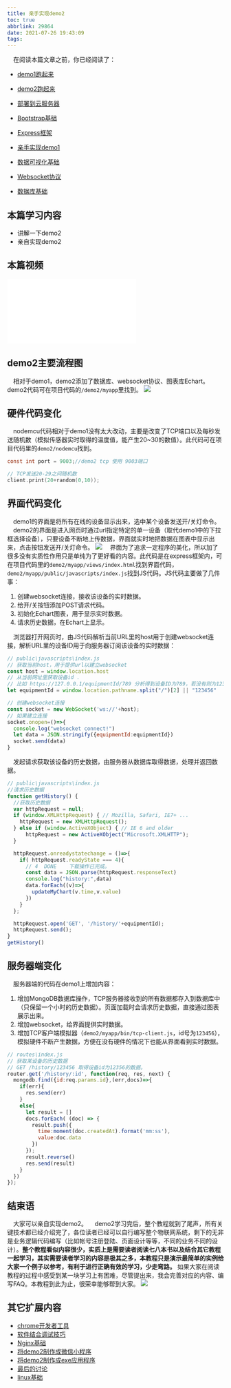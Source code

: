 ```yaml
---
title: 亲手实现demo2
toc: true
abbrlink: 29864
date: 2021-07-26 19:43:09
tags:
---
```


&emsp;在阅读本篇文章之前，你已经阅读了：
- [demo1跑起来](/posts/64786/)
- [demo2跑起来](/posts/64594/)
- [部署到云服务器](/posts/31687/)  
- [Bootstrap基础](/posts/27238)
- [Express框架](/posts/22339)
- [亲手实现demo1](/posts/24742)


- [数据可视化基础](/posts/18173)
- [Websocket协议](/posts/21192)
- [数据库基础](/posts/41347)

## 本篇学习内容
- 讲解一下demo2
- 亲自实现demo2

## 本篇视频
<iframe src="//player.bilibili.com/player.html?aid=462062924&bvid=BV16L411n7Pi&cid=379908862&page=18" scrolling="no" border="0" frameborder="no" framespacing="0" allowfullscreen="true" class="bilibili-video"> </iframe>

## demo2主要流程图

&emsp;相对于demo1，demo2添加了数据库、websocket协议、图表库Echart。demo2代码可在项目代码的`/demo2/myapp`里找到。
![](/blog_images/demo2.webp)

## 硬件代码变化
&emsp;nodemcu代码相对于demo1没有太大改动，主要是改变了TCP端口以及每秒发送随机数（模拟传感器实时取得的温度值，能产生20~30的数值）。此代码可在项目代码里的`demo2/nodemcu`找到。
```c
const int port = 9003;//demo2 tcp 使用 9003端口

// TCP发送20-29之间随机数
client.print(20+random(0,10));
```

## 界面代码变化
&emsp;demo1的界面是将所有在线的设备显示出来，选中某个设备发送开/关灯命令。
&emsp;demo2的界面是进入网页时通过url指定特定的单一设备（取代demo1中的下拉框选择设备），只要设备不断地上传数据，界面就实时地把数据在图表中显示出来，点击按钮发送开/关灯命令。
![](/blog_images/demo2演示图.webp)
&emsp;界面为了追求一定程序的美化，所以加了很多没有实质性作用只是单纯为了更好看的内容。此代码是在express框架内，可在项目代码里的`demo2/myapp/views/index.html`找到界面代码，`demo2/myapp/public/javascripts/index.js`找到JS代码。JS代码主要做了几件事：
1. 创建websocket连接，接收该设备的实时数据。
2. 给开/关按钮添加POST请求代码。
3. 初始化Echart图表，用于显示实时数据。
4. 请求历史数据，在Echart上显示。

&emsp;浏览器打开网页时，由JS代码解析当前URL里的host用于创建websocket连接，解析URL里的设备ID用于向服务器订阅该设备的实时数据：
```javascript
// public\javascripts\index.js
// 获取当前host，用于提供url以建立websocket
const host = window.location.host
// 从当前网址里获取设备id .
// 比如 https://127.0.0.1/equipmentId/789 分析得到设备ID为789，若没有则为123456
let equipmentId = window.location.pathname.split("/")[2] || "123456"

// 创建websocket连接
const socket = new WebSocket('ws://'+host);
// 如果建立连接
socket.onopen=()=>{
  console.log("websocket connect!")
  let data = JSON.stringify({equipmentId:equipmentId})
  socket.send(data)
}
```
&emsp;发起请求获取该设备的历史数据，由服务器从数据库取得数据，处理并返回数据。
```javascript
// public\javascripts\index.js
//请求历史数据
function getHistory() {
  //获取历史数据
  var httpRequest = null;
  if (window.XMLHttpRequest) { // Mozilla, Safari, IE7+ ...
    httpRequest = new XMLHttpRequest();
  } else if (window.ActiveXObject) { // IE 6 and older
      httpRequest = new ActiveXObject("Microsoft.XMLHTTP");
  }

  httpRequest.onreadystatechange = ()=>{
    if( httpRequest.readyState === 4){
      // 4	DONE	下载操作已完成。
      const data = JSON.parse(httpRequest.responseText)
      console.log("history:",data)
      data.forEach((v)=>{
        updateMyChart(v.time,v.value)
      })
    }
  };

  httpRequest.open('GET', '/history/'+equipmentId);
  httpRequest.send();
}
getHistory()
```

## 服务器端变化
&emsp;服务器端的代码在demo1上增加内容：
1. 增加MongoDB数据库操作，TCP服务器接收到的所有数据都存入到数据库中（只保留一个小时的历史数据）。页面加载时会请求历史数据，直接通过图表展示出来。
2. 增加websocket，给界面提供实时数据。
3. 增加TCP客户端模拟器（`demo2/myapp/bin/tcp-client.js`，id号为`123456`），模拟硬件不断产生数据，方便在没有硬件的情况下也能从界面看到实时数据。

```javascript
// routes\index.js
// 获取某设备的历史数据
// GET /history/123456 取得设备id为12356的数据。
router.get('/history/:id', function(req, res, next) {
  mongodb.find({id:req.params.id},(err,docs)=>{
    if(err){
      res.send(err)
    }
    else{
      let result = []
      docs.forEach( (doc) => {
        result.push({
          time:moment(doc.createdAt).format('mm:ss'),
          value:doc.data
        })
      });
      result.reverse()
      res.send(result)
    }
  })
});
```

## 结束语
&emsp;大家可以亲自实现demo2。
&emsp;demo2学习完后，整个教程就到了尾声，所有关键技术都已经介绍完了，各位读者已经可以自行编写整个物联网系统，剩下的无非是业务逻辑代码编写（比如帐号注册登陆、页面设计等等，不同的业务不同的设计）。__整个教程看似内容很少，实质上是需要读者阅读七八本书以及结合其它教程一起学习，其实需要读者学习的内容是极其之多，本教程只是演示最简单的实例给大家一个例子以参考，有利于进行正确有效的学习，少走弯路。__ 如果大家在阅读教程的过程中感受到某一块学习上有困难，尽管提出来，我会完善对应的内容、编写FAQ。本教程到此为止，很荣幸能够帮到大家。
![](/blog_images/很荣幸能够帮到大家.webp)

## 其它扩展内容
- [chrome开发者工具](/posts/52429)
- [软件结合调试技巧](/posts/54436)
- [Nginx基础](/posts/19114)
- [将demo2制作成微信小程序](/posts/15341/)
- [将demo2制作成exe应用程序](/posts/1041/)
- [最后的讨论](/posts/41995/)
- [linux基础](/posts/34982)
